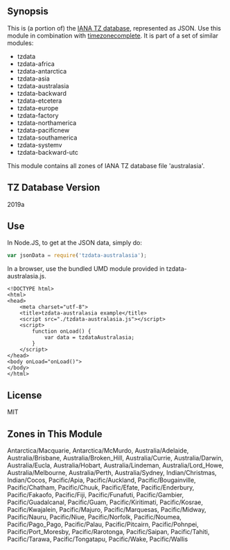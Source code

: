 
## Synopsis

This is (a portion of) the [IANA TZ database](https://www.iana.org/time-zones), represented as JSON. Use this module in combination with [timezonecomplete](https://www.npmjs.com/package/timezonecomplete).
It is part of a set of similar modules:
* tzdata
* tzdata-africa
* tzdata-antarctica
* tzdata-asia
* tzdata-australasia
* tzdata-backward
* tzdata-etcetera
* tzdata-europe
* tzdata-factory
* tzdata-northamerica
* tzdata-pacificnew
* tzdata-southamerica
* tzdata-systemv
* tzdata-backward-utc

This module contains all zones of IANA TZ database file 'australasia'.



## TZ Database Version

2019a

## Use

In Node.JS, to get at the JSON data, simply do:

```javascript
var jsonData = require('tzdata-australasia');
```

In a browser, use the bundled UMD module provided in tzdata-australasia.js.

```
<!DOCTYPE html>
<html>
<head>
    <meta charset="utf-8">
    <title>tzdata-australasia example</title>
    <script src="./tzdata-australasia.js"></script>
    <script>
        function onLoad() {
            var data = tzdataAustralasia;
        }
    </script>
</head>
<body onLoad="onLoad()">
</body>
</html>
```

## License

MIT

## Zones in This Module

Antarctica/Macquarie, Antarctica/McMurdo, Australia/Adelaide, Australia/Brisbane, Australia/Broken_Hill, Australia/Currie, Australia/Darwin, Australia/Eucla, Australia/Hobart, Australia/Lindeman, Australia/Lord_Howe, Australia/Melbourne, Australia/Perth, Australia/Sydney, Indian/Christmas, Indian/Cocos, Pacific/Apia, Pacific/Auckland, Pacific/Bougainville, Pacific/Chatham, Pacific/Chuuk, Pacific/Efate, Pacific/Enderbury, Pacific/Fakaofo, Pacific/Fiji, Pacific/Funafuti, Pacific/Gambier, Pacific/Guadalcanal, Pacific/Guam, Pacific/Kiritimati, Pacific/Kosrae, Pacific/Kwajalein, Pacific/Majuro, Pacific/Marquesas, Pacific/Midway, Pacific/Nauru, Pacific/Niue, Pacific/Norfolk, Pacific/Noumea, Pacific/Pago_Pago, Pacific/Palau, Pacific/Pitcairn, Pacific/Pohnpei, Pacific/Port_Moresby, Pacific/Rarotonga, Pacific/Saipan, Pacific/Tahiti, Pacific/Tarawa, Pacific/Tongatapu, Pacific/Wake, Pacific/Wallis
